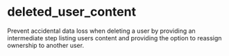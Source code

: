 deleted_user_content
====================

Prevent accidental data loss when deleting a user by providing an intermediate step
listing users content and providing the option to reassign ownership to another user.
